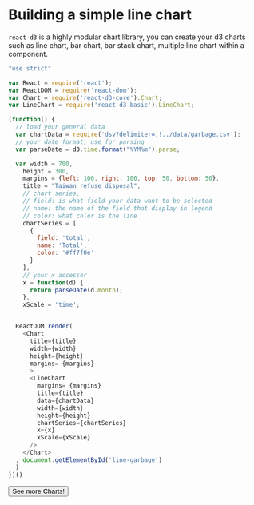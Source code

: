 # Building a simple line chart

`react-d3` is a highly modular chart library, you can create your d3 charts such as line chart, bar chart, bar stack chart, multiple line chart within a component.

<div id="line-garbage" class="demo"></div>
<script src="/react-d3-example/dist/simple/min/line_garbage.min.js"></script>

```js
"use strict"

var React = require('react');
var ReactDOM = require('react-dom');
var Chart = require('react-d3-core').Chart;
var LineChart = require('react-d3-basic').LineChart;

(function() {
  // load your general data
  var chartData = require('dsv?delimiter=,!../data/garbage.csv');
  // your date format, use for parsing
  var parseDate = d3.time.format("%YM%m").parse;

  var width = 700,
    height = 300,
    margins = {left: 100, right: 100, top: 50, bottom: 50},
    title = "Taiwan refuse disposal",
    // chart series,
    // field: is what field your data want to be selected
    // name: the name of the field that display in legend
    // color: what color is the line
    chartSeries = [
      {
        field: 'total',
        name: 'Total',
        color: '#ff7f0e'
      }
    ],
    // your x accessor
    x = function(d) {
      return parseDate(d.month);
    },
    xScale = 'time';


  ReactDOM.render(
    <Chart
      title={title}
      width={width}
      height={height}
      margins= {margins}
      >
      <LineChart
        margins= {margins}
        title={title}
        data={chartData}
        width={width}
        height={height}
        chartSeries={chartSeries}
        x={x}
        xScale={xScale}
      />
    </Chart>
  , document.getElementById('line-garbage')
  )
})()
```


<a href="/docs/basic">
  <button type="button" class="btn btn-danger btn-lg">See more Charts!</button>
</a>
